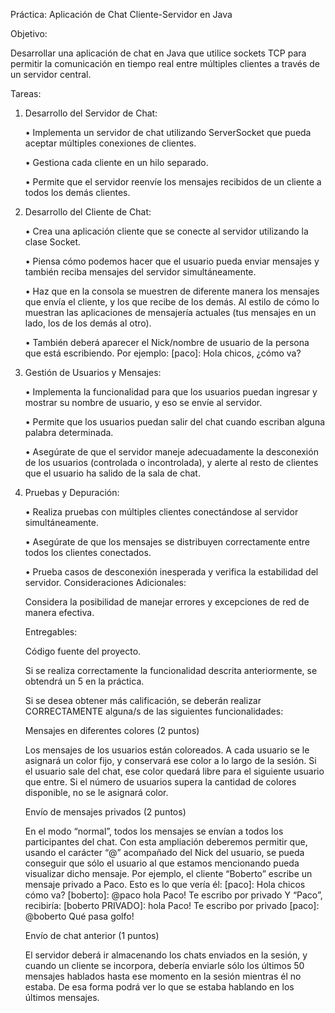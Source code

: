 Práctica: Aplicación de Chat Cliente-Servidor en Java


Objetivo:


Desarrollar una aplicación de chat en Java que utilice sockets TCP para permitir la comunicación
en tiempo real entre múltiples clientes a través de un servidor central.


Tareas:


1. Desarrollo del Servidor de Chat:


   • Implementa un servidor de chat utilizando ServerSocket que pueda aceptar múltiples
   conexiones de clientes.


   • Gestiona cada cliente en un hilo separado.


   • Permite que el servidor reenvíe los mensajes recibidos de un cliente a todos los demás
   clientes.


2. Desarrollo del Cliente de Chat:


   • Crea una aplicación cliente que se conecte al servidor utilizando la clase Socket.


   • Piensa cómo podemos hacer que el usuario pueda enviar mensajes y también reciba
   mensajes del servidor simultáneamente.


   • Haz que en la consola se muestren de diferente manera los mensajes que envía el cliente, y
   los que recibe de los demás. Al estilo de cómo lo muestran las aplicaciones de mensajería
   actuales (tus mensajes en un lado, los de los demás al otro).


   • También deberá aparecer el Nick/nombre de usuario de la persona que está escribiendo. Por
   ejemplo: [paco]: Hola chicos, ¿cómo va?


3. Gestión de Usuarios y Mensajes:


   • Implementa la funcionalidad para que los usuarios puedan ingresar y mostrar su nombre de
   usuario, y eso se envíe al servidor.


   • Permite que los usuarios puedan salir del chat cuando escriban alguna palabra determinada.


   • Asegúrate de que el servidor maneje adecuadamente la desconexión de los usuarios
   (controlada o incontrolada), y alerte al resto de clientes que el usuario ha salido de la sala
   de chat.


4. Pruebas y Depuración:


   • Realiza pruebas con múltiples clientes conectándose al servidor simultáneamente.


   • Asegúrate de que los mensajes se distribuyen correctamente entre todos los clientes
   conectados.


   • Prueba casos de desconexión inesperada y verifica la estabilidad del servidor.
   Consideraciones Adicionales:


   Considera la posibilidad de manejar errores y excepciones de red de manera efectiva.


   Entregables:


   Código fuente del proyecto.


   Si se realiza correctamente la funcionalidad descrita anteriormente, se obtendrá un 5 en la
   práctica.


   Si se desea obtener más calificación, se deberán realizar CORRECTAMENTE alguna/s de las
   siguientes funcionalidades:


   Mensajes en diferentes colores (2 puntos)


   Los mensajes de los usuarios están coloreados. A cada usuario se le asignará un color fijo, y
   conservará ese color a lo largo de la sesión. Si el usuario sale del chat, ese color quedará libre
   para el siguiente usuario que entre. Si el número de usuarios supera la cantidad de colores
   disponible, no se le asignará color.


   Envío de mensajes privados (2 puntos)


   En el modo “normal”, todos los mensajes se envían a todos los participantes del chat. Con esta
   ampliación deberemos permitir que, usando el carácter “@” acompañado del Nick del usuario,
   se pueda conseguir que sólo el usuario al que estamos mencionando pueda visualizar dicho
   mensaje.
   Por ejemplo, el cliente “Boberto” escribe un mensaje privado a Paco. Esto es lo que vería él:
   [paco]: Hola chicos cómo va?
   [boberto]: @paco hola Paco! Te escribo por privado
   Y “Paco”, recibiría:
   [boberto PRIVADO]: hola Paco! Te escribo por privado
   [paco]: @boberto Qué pasa golfo!


   Envío de chat anterior (1 puntos)


   El servidor deberá ir almacenando los chats enviados en la sesión, y cuando un cliente se
   incorpora, debería enviarle sólo los últimos 50 mensajes hablados hasta ese momento en la
   sesión mientras él no estaba. De esa forma podrá ver lo que se estaba hablando en los últimos
   mensajes.